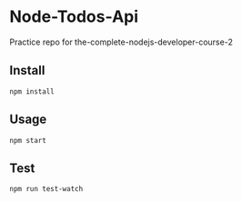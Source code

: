 # Node-Todos-Api
Practice repo for the-complete-nodejs-developer-course-2

## Install

`npm install`

## Usage

`npm start`

## Test

`npm run test-watch`
